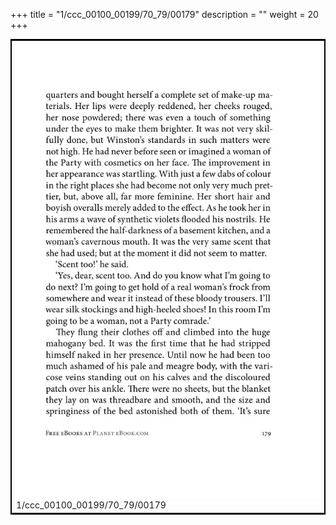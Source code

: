 +++
title = "1/ccc_00100_00199/70_79/00179"
description = ""
weight = 20
+++

<table style="border:2px solid black;max-width:800px;max-height:800px;" 
><tr><td>
<img class="center-fit-jpg"
src="/jpg_/out_jpg_1984__179.jpg">
1/ccc_00100_00199/70_79/00179
</img></td></tr></table>

